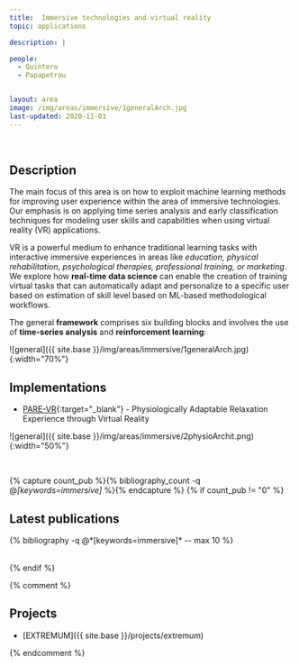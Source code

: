 ```yaml
---
title:  Immersive technologies and virtual reality
topic: applications

description: |

people:
  - Quintero
  - Papapetrou


layout: area
image: /img/areas/immersive/1generalArch.jpg
last-updated: 2020-11-01
---
```


<br>

## Description

The main focus of this area is on how to exploit machine learning methods for improving user experience within the area of immersive technologies. Our emphasis is on applying time series analysis and early classification techniques for modeling user skills and capabilities when using virtual reality (VR) applications.

VR is a powerful medium to enhance traditional learning tasks with interactive immersive experiences in areas like *education, physical rehabilitation, psychological therapies, professional training, or marketing*. We explore how **real-time data science** can enable the creation of training virtual tasks that can automatically adapt and personalize to a specific user based on estimation of skill level based on ML-based methodological workflows.

The general **framework** comprises six building blocks and involves the use of **time-series analysis** and **reinforcement learning**:

![general]({{ site.base }}/img/areas/immersive/1generalArch.jpg){:width="70%"}

## Implementations

- [PARE-VR](https://github.com/luiseduve/pare-vr){:target="_blank"} - Physiologically Adaptable Relaxation Experience through Virtual Reality

![general]({{ site.base }}/img/areas/immersive/2physioArchit.png){:width="50%"}

<br>

{% capture count_pub %}{% bibliography_count -q @*[keywords=immersive]* %}{% endcapture %}
{% if count_pub != "0" %}
<br>

## Latest publications

<div class="publications">
    <table class="table">
        <tbody>
        <tr>
          {% bibliography -q @*[keywords=immersive]*  -- max 10 %}
        </tr>
        </tbody>
    </table>
</div>
{% endif %}
 
 <br>
 
{% comment %}
## Projects

- [EXTREMUM]({{ site.base }}/projects/extremum)

{% endcomment %}
<br>

